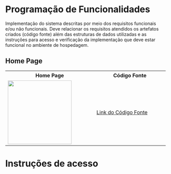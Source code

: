 # Programação de Funcionalidades

Implementação do sistema descritas por meio dos requisitos funcionais e/ou não funcionais. Deve relacionar os requisitos atendidos os artefatos criados (código fonte) além das estruturas de dados utilizadas e as instruções para acesso e verificação da implementação que deve estar funcional no ambiente de hospedagem.

## Home Page

<table>
    <tr>
       <th>Home Page</th>
       <th>Código Fonte</th>       
    </tr>
    <tr>
    <td width="300" >
        <img width="200"  src="./img/">

</td>
<td width="300" >
<a href="">Link do Código Fonte</a>
</td>
</tr>

</table>


# Instruções de acesso

